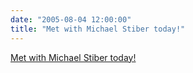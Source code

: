 ```yaml
---
date: "2005-08-04 12:00:00"
title: "Met with Michael Stiber today!"
---
```


[Met with Michael Stiber today!](/lemire/blog/2005/08-04-met-with-michael-stiber-today)

